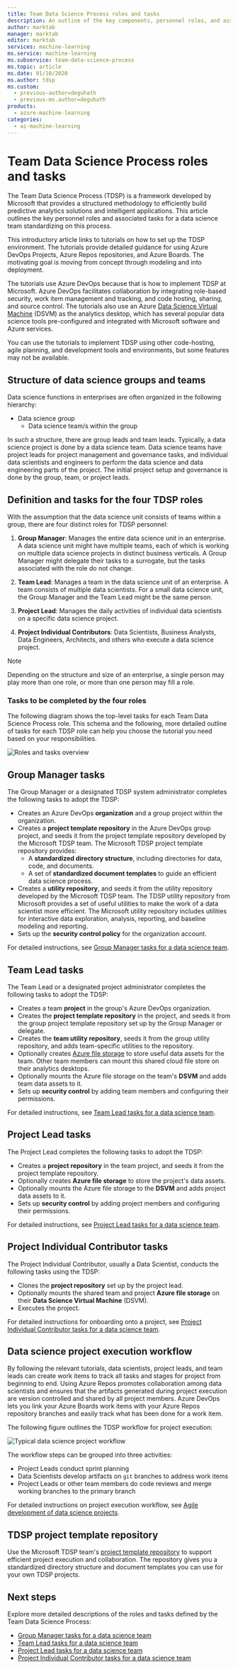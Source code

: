 ```yaml
---
title: Team Data Science Process roles and tasks
description: An outline of the key components, personnel roles, and associated tasks for a data science group.
author: marktab
manager: marktab
editor: marktab
services: machine-learning
ms.service: machine-learning
ms.subservice: team-data-science-process
ms.topic: article
ms.date: 01/10/2020
ms.author: tdsp
ms.custom:
  - previous-author=deguhath
  - previous-ms.author=deguhath
products:
  - azure-machine-learning
categories:
  - ai-machine-learning
---
```


# Team Data Science Process roles and tasks

The Team Data Science Process (TDSP) is a framework developed by Microsoft that provides a structured methodology to efficiently build predictive analytics solutions and intelligent applications. This article outlines the key personnel roles and associated tasks for a data science team standardizing on this process.

This introductory article links to tutorials on how to set up the TDSP environment. The tutorials provide detailed guidance for using Azure DevOps Projects, Azure Repos repositories, and Azure Boards.  The motivating goal is moving from concept through modeling and into deployment.

The tutorials use Azure DevOps because that is how to implement TDSP at Microsoft. Azure DevOps facilitates collaboration by integrating role-based security, work item management and tracking, and code hosting, sharing, and source control. The tutorials also use an Azure [Data Science Virtual Machine](https://aka.ms/dsvm) (DSVM) as the analytics desktop, which has several popular data science tools pre-configured and integrated with Microsoft software and Azure services.

You can use the tutorials to implement TDSP using other code-hosting, agile planning, and development tools and environments, but some features may not be available.

## Structure of data science groups and teams

Data science functions in enterprises are often organized in the following hierarchy:

- Data science group
  - Data science team/s within the group

In such a structure, there are group leads and team leads. Typically, a data science project is done by a data science team. Data science teams have project leads for project management and governance tasks, and individual data scientists and engineers to perform the data science and data engineering parts of the project. The initial project setup and governance is done by the group, team, or project leads.

## Definition and tasks for the four TDSP roles
With the assumption that the data science unit consists of teams within a group, there are four distinct roles for TDSP personnel:

1. **Group Manager**: Manages the entire data science unit in an enterprise. A data science unit might have multiple teams, each of which is working on multiple data science projects in distinct business verticals. A Group Manager might delegate their tasks to a surrogate, but the tasks associated with the role do not change.

2. **Team Lead**: Manages a team in the data science unit of an enterprise. A team consists of multiple data scientists. For a small data science unit, the Group Manager and the Team Lead might be the same person.

3. **Project Lead**: Manages the daily activities of individual data scientists on a specific data science project.

4. **Project Individual Contributors**: Data Scientists, Business Analysts, Data Engineers, Architects, and others who execute a data science project.

> [!NOTE]
> Depending on the structure and size of an enterprise, a single person may play more than one role, or more than one person may fill a role.

### Tasks to be completed by the four roles

The following diagram shows the top-level tasks for each Team Data Science Process role. This schema and the following, more detailed outline of tasks for each TDSP role can help you choose the tutorial you need based on your responsibilities.

![Roles and tasks overview](./media/roles-tasks/overview-tdsp-top-level.png)

## Group Manager tasks

The Group Manager or a designated TDSP system administrator completes the following tasks to adopt the TDSP:

- Creates an Azure DevOps **organization** and a group project within the organization.
- Creates a **project template repository** in the Azure DevOps group project, and seeds it from the project template repository developed by the Microsoft TDSP team. The Microsoft TDSP project template repository provides:
  - A **standardized directory structure**, including directories for data, code, and documents.
  - A set of **standardized document templates** to guide an efficient data science process.
- Creates a **utility repository**, and seeds it from the utility repository developed by the Microsoft TDSP team. The TDSP utility repository from Microsoft provides a set of useful utilities to make the work of a data scientist more efficient. The Microsoft utility repository includes utilities for interactive data exploration, analysis, reporting, and baseline modeling and reporting.
- Sets up the **security control policy** for the organization account.

For detailed instructions, see [Group Manager tasks for a data science team](group-manager-tasks.md).

## Team Lead tasks

The Team Lead or a designated project administrator completes the following tasks to adopt the TDSP:

- Creates a team **project** in the group's Azure DevOps organization.
- Creates the **project template repository** in the project, and seeds it from the group project template repository set up by the Group Manager or delegate.
- Creates the **team utility repository**, seeds it from the group utility repository, and adds team-specific utilities to the repository.
- Optionally creates [Azure file storage](https://azure.microsoft.com/services/storage/files/) to store useful data assets for the team. Other team members can mount this shared cloud file store on their analytics desktops.
- Optionally mounts the Azure file storage on the team's **DSVM** and adds team data assets to it.
- Sets up **security control** by adding team members and configuring their permissions.

For detailed instructions, see [Team Lead tasks for a data science team](team-lead-tasks.md).

## Project Lead tasks

The Project Lead completes the following tasks to adopt the TDSP:

- Creates a **project repository** in the team project, and seeds it from the project template repository.
- Optionally creates **Azure file storage** to store the project's data assets.
- Optionally mounts the Azure file storage to the **DSVM** and adds project data assets to it.
- Sets up **security control** by adding project members and configuring their permissions.

For detailed instructions, see [Project Lead tasks for a data science team](project-lead-tasks.md).

## Project Individual Contributor tasks

The Project Individual Contributor, usually a Data Scientist, conducts the following tasks using the TDSP:

- Clones the **project repository** set up by the project lead.
- Optionally mounts the shared team and project **Azure file storage** on their **Data Science Virtual Machine** (DSVM).
- Executes the project.

For detailed instructions for onboarding onto a project, see [Project Individual Contributor tasks for a data science team](project-ic-tasks.md).

## Data science project execution workflow

By following the relevant tutorials, data scientists, project leads, and team leads can create work items to track all tasks and stages for project from beginning to end. Using Azure Repos promotes collaboration among data scientists and ensures that the artifacts generated during project execution are version controlled and shared by all project members. Azure DevOps lets you link your Azure Boards work items with your Azure Repos repository branches and easily track what has been done for a work item.

The following figure outlines the TDSP workflow for project execution:

![Typical data science project workflow](./media/roles-tasks/overview-project-execute.png)

The workflow steps can be grouped into three activities:

- Project Leads conduct sprint planning
- Data Scientists develop artifacts on `git` branches to address work items
- Project Leads or other team members do code reviews and merge working branches to the primary branch

For detailed instructions on project execution workflow, see [Agile development of data science projects](agile-development.md).

## TDSP project template repository

Use the Microsoft TDSP team's [project template repository](https://github.com/Azure/Azure-TDSP-ProjectTemplate) to support efficient project execution and collaboration. The repository gives you a standardized directory structure and document templates you can use for your own TDSP projects.

## Next steps

Explore more detailed descriptions of the roles and tasks defined by the Team Data Science Process:

- [Group Manager tasks for a data science team](group-manager-tasks.md)
- [Team Lead tasks for a data science team](team-lead-tasks.md)
- [Project Lead tasks for a data science team](project-lead-tasks.md)
- [Project Individual Contributor tasks for a data science team](project-ic-tasks.md)
